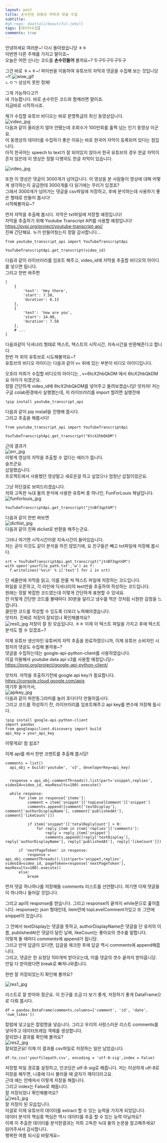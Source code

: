 ```yaml
---
layout: post
title: 손수민든 유튜브 자막과 댓글 수집
subtitle: 
#gh-repo: daattali/beautiful-jekyll
tags: [데이터수집]
comments: true
---
```


안녕하세요 여러분~! 다시 돌아왔습니당 ㅎㅎ   
이번엔 다른 주제를 가지고 말이죠~  
오늘은 어떤 신나는 코드를 **손수민들어** 볼까요~? 두구두구두구두구  
  
  
그건 바로 ㅎㅅㅎ~! 파이썬을 이용하여 유튜브의 자막과 댓글을 수집해 보는 것입니당~!! 
![wow_gif](/assets/img/wow.gif)  
ㄴㅇㄱ 상상치 못한 정체!  
  
그게 가능하다고?!  
네 가능합니다. 바로 손수민든 코드와 함께라면 말이죠.  
지금바로 시작하시죠.  

제가 수집할 유튜브 비디오는 바로 문명특급의 최신 동영상입니다.  
![video_jpg](/assets/img/youtube.JPG)  
다음과 같이 올라온지 얼마 안됐는데 조회수가 100만회를 훌쩍 넘는 인기 동영상 이군요.  
이 동영상의 데이터를 수집하기 좋은 이유는 바로 한국어 자막이 등록되어 있다는 점입니다.  
아직 한국어는 speech to text가 잘 되어있지 않아서 한국 유튜브의 경우 한글 자막이 흔치 않은데 이 영상은 정말 다행히도 한글 자막이 있습니다. 

![video_jpg](/assets/img/comment.JPG)  

또한 이 영상은 댓글이 3000개가 넘어갑니다. 이 영상을 본 사람들이 영상에 대해 어떻게 생각하는지 궁금한데 3000개를 다 읽기에는 무리가 있겠죠?  
그래서 3000개가 넘어가는 댓글을 csv파일에 저장하고, 후에 분석하는데 사용하기 좋은 형태로 만들어 봅시다!  
시작해볼까요~?  
  
먼저 자막을 추출해 봅시다. 자막은 txt파일에 저장할 예정입니다!  
자막을 추출하기 위해 Youtube Transcript API를 사용할 예정입니다!  
https://pypi.org/project/youtube-transcript-api/  
진짜 간단해요. 누가 만들어뒀는지 정말 감사합니다...  

```
from youtube_transcript_api import YouTubeTranscriptApi

YouTubeTranscriptApi.get_transcript(video_id)
```
다음과 같이 라이브러리를 임포트 해주고, video_id에 자막을 추출할 비디오의 아이디를 넣으면 됩니다.  
그리고 한번 쏴주면
```
[
    {
        'text': 'Hey there',
        'start': 7.58,
        'duration': 6.13
    },
    {
        'text': 'how are you',
        'start': 14.08,
        'duration': 7.58
    },
    # ...
]
```  
다음과같이 딕셔너리 형태로 텍스트, 텍스트의 시작시간, 지속시간을 반환해준다고 합니다.  
한번 저 위의 유튜브로 시도해볼까요~?  
유튜브의 비디오 아이디는 다음과 같이 v= 뒤에 있는 부분이 비디오 아이디입니다.

오호라 저희가 수집할 비디오의 아이디는 , v=6tcX2hbQkDM 에서 6tcX2hbQkDM 요 아이가 되겠군요.  
정말 간단하게 video_id에 6tcX2hbQkDM를 넣어주고 돌려보겠습니당! 
앗차차! 저는 구글 colab환경에서 실행했는데, 저 라이브러리를 import 할려면 실행전에  
```
!pip install youtube_transcript_api
```
다음과 같이 pip install을 진행해 줍시다.  
그리고 추출을 해봅시다!

```
from youtube_transcript_api import YouTubeTranscriptApi

YouTubeTranscriptApi.get_transcript("6tcX2hbQkDM")
```  
근데 결과가  
![err_jpg](/assets/img/err.JPG)  
이렇게 영상의 자막을 추출할 수 없다는 에러가 뜹니다.  
슬프군요.  
삽질했습니다.  
프로젝트에서 사용했던 영상말고 새로운걸 하고 싶었으나 엄청난 삽질이었군요.  

그냥 하던걸로 보여드리겠습니다.  
저희 고독한 늑대 둘의 분석에 사용한 유튜버 중 하나인, FunForLouis 채널입니다.  
![funforlouis_jpg](/assets/img/FunForLouis.JPG)  
  
```
YouTubeTranscriptApi.get_transcript("jtnBf3qptGM")
```
다음과 같이 한번 쏴보면  
![dictlist_jpg](/assets/img/diclist.JPG)  
다음과 같이 진짜 diclist로 반환을 해주는군요.  

그러나 여기엔 시작시간이랑 지속시간이 들어있습니다.  
저는 굳이 이것도 같이 분석을 하진 않았기에, 요 친구들은 빼고 txt파일에 저장해 봅시다.  
  
```
srt = YouTubeTranscriptApi.get_transcript("jtnBf3qptGM")
with open('yourfile_path.txt','w') as f:
  f.writelines('%s\n' % i['text'] for i in srt)
```
단 세줄만에 자막을 읽고, 이를 한줄 씩 텍스트 파일에 저장하는 코드입니다.  
파일을 오픈하고, 각 라인에 딕셔너리의 text만을 추출하여 작성하는 코드입니다.  
원래는 정말 복잡한 코드였는데 이렇게 간단하게 표현할 수 있네요.  
전 이렇게 간단한 코드를 볼때마다 30분을 달리고 냉수를 먹은 것처럼 시원한 감정을 느낍니다.  
클린한 코드를 작성할 수 있도록 더욱더 노력해야겠습니다.  
앗차차. 진짜로 저장이 잘되었나 확인해볼까요?  
![res0_jpg](/assets/img/res0.JPG) 
저장이 잘 된 모습입니다. ㅎㅎ 이제 이 텍스트 파일을 가지고 후에 텍스트 분석도 할 수 있겠죠~?  
  
  
이제 유튜브 생산자인 유튜버의 자막 추출을 완료하였으니까, 이제 유튜브 소비자인 시청자의 댓글도 수집해 볼까용~?  
댓글을 수집하는데는 google-api-python-client를 사용하였습니다.  
이걸 이용해서 youtube data api v3를 사용할 예정입니당~  
https://pypi.org/project/google-api-python-client/  

앗차차. 자막을 추출하기전에 google api key가 필요합니다. 
https://console.cloud.google.com/apis  
여기루 들어가서,  
![apikey_jpg](/assets/img/apikey.JPG)  
다음과 같이 파란동그라미를 눌러 호다다닥 만들어옵시다.  
그리고 코드를 작성하기 전, 라이브러리를 임포트해주고 api key를 변수에 저장해 둡시다.  

```
!pip install google-api-python-client
import pandas
from googleapiclient.discovery import build
api_key = your_api_key
```
이렇게요! 참 쉽죠?  

이제 api를 쏴서 한번 코멘트를 추출해 봅시당!  

```
comments = list()
  api_obj = build('youtube', 'v3', developerKey=api_key)


  response = api_obj.commentThreads().list(part='snippet,replies', videoId=video_id, maxResults=100).execute()
 
  while response:
      for item in response['items']: 
          comment = item['snippet']['topLevelComment']['snippet']
          comments.append([comment['textDisplay'], comment['authorDisplayName'], comment['publishedAt'], comment['likeCount']])
 
          if item['snippet']['totalReplyCount'] > 0:
              for reply_item in item['replies']['comments']:
                  reply = reply_item['snippet']
                  comments.append([reply['textDisplay'], reply['authorDisplayName'], reply['publishedAt'], reply['likeCount']])
 
      if 'nextPageToken' in response:
          response = api_obj.commentThreads().list(part='snippet,replies', videoId=video_id, pageToken=response['nextPageToken'], maxResults=100).execute()
      else:
          break
```

먼저 댓글 하나하나를 저장해둘 comments 리스트를 선언합니다. 여기엔 이제 댓글들이 하나하나 들어갈 것입니다.  

그리고 api의 response를 받습니다. 그리고 response의 끝까지 while문으로 훑어줍니다. 
response는 json 형태인데, item안에 topLevelComment가있고 또 그안에 snippet이 있습니다.  

그 안에서 textDisplay는 댓글을 뜻하고, authorDisplayName은 댓글을 단 유저의 이름, publishedAt은 댓글이 달린 날짜, likeCount는 좋아요의 갯수를 말합니다.  
이렇게 돌 때마다 comments에 append가 됩니당.  
그리고 만약 답글이 있다면, 답글을 체크한 후에 답글 역시 comments에 append해줍니다.  
그리고, 댓글은 한 요청당 100개씩 받아오는데, 이를 댓글의 갯수 끝까지 받아옵니당.  
만일 다 받아왔다면 break로 빠져나와줍니다.  

한번 잘 저장되었는지 확인해 볼까요?  

![res1_jpg](/assets/img/res1.JPG)  

리스트로 잘 받아와 졌군요. 이 친구를 조금 더 보기 좋게, 저장하기 좋게 DataFrame으로 다뤄 봅시다.  

```
df = pandas.DataFrame(comments,columns=['comment', 'id', 'date', 'num_likes'])
```  

칼럼에 넣고싶은 칼럼명을 넣습니다. 그리고 우리의 사랑스러운 리스트 comments를 넣어주고 데이터프레임 객체를 생성합니다.  
잘되었나 결과를 확인해 볼까요?  
![res2_jpg](/assets/img/res2.JPG)  
잘되었군요! 이제 이 결과를 csv파일로 저장하는 일만 남았습니다.  
```
df.to_csv('yourfilepath.csv', encoding = 'utf-8-sig',index = False)
```
저장할 파일 경로를 설정하고, 인코딩은 utf-8-sig로 해줍니다. 저는 이상하게 utf-8로 저장을 해두면, 나중에 다시 불러올 때 글자가 깨지더라고요.  
근데 얘는 안깨져서 이렇게 저장을 해둡니다.  
그리고 index는 False로 해둡니다.  
잘 저장되었나 확인해볼까요?  
![res3_jpg](/assets/img/res3.JPG)  
잘 저장이 된 모습입니다.  
이걸로 이제 유튜브의 데이터를 extract 할 수 있는 능력을 가지게 되었답니다.  
데이터 분석의 핵심중 핵심은 역시 데이터를 추출 할 수 있는 능력 아닐까요?  
이제 이 추출한 데이터를 분석한결과는 저희 고독한 늑대 둘의 논문을 참고해주세요!  
읽어주셔서 감사합니다.  
행복한 여름 되시길 바랄게요~  



